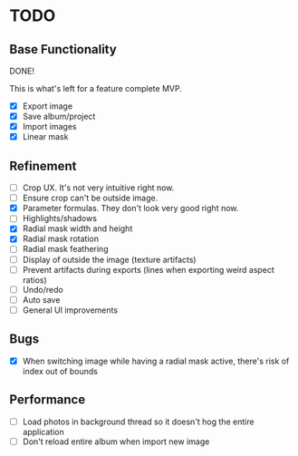 # TODO

## Base Functionality

DONE!

This is what's left for a feature complete MVP. 

- [X] Export image
- [X] Save album/project
- [X] Import images
- [X] Linear mask

## Refinement

- [ ] Crop UX. It's not very intuitive right now.
- [ ] Ensure crop can't be outside image.
- [X] Parameter formulas. They don't look very good right now.
- [ ] Highlights/shadows
- [X] Radial mask width and height
- [X] Radial mask rotation
- [ ] Radial mask feathering
- [ ] Display of outside the image (texture artifacts)
- [ ] Prevent artifacts during exports (lines when exporting weird aspect ratios)
- [ ] Undo/redo
- [ ] Auto save
- [ ] General UI improvements

## Bugs

- [X] When switching image while having a radial mask active, there's risk of index out of bounds

## Performance

- [ ] Load photos in background thread so it doesn't hog the entire application
- [ ] Don't reload entire album when import new image